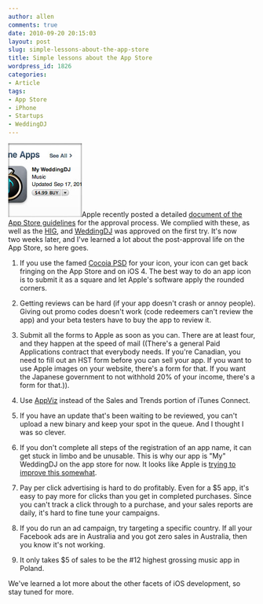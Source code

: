 ```yaml
---
author: allen
comments: true
date: 2010-09-20 20:15:03
layout: post
slug: simple-lessons-about-the-app-store
title: Simple lessons about the App Store
wordpress_id: 1826
categories:
- Article
tags:
- App Store
- iPhone
- Startups
- WeddingDJ
---
```


[![](/images/wp-uploads/2010/09/appstore1.jpg)](http://www.steamclocksw.com/weddingdj/)Apple recently posted a detailed [document of the App Store guidelines](http://developer.apple.com/appstore/guidelines.html) for the approval process. We complied with these, as well as the [HIG](http://developer.apple.com/library/ios/#documentation/UserExperience/Conceptual/MobileHIG/), and [WeddingDJ](http://www.steamclocksw.com/weddingdj/) was approved on the first try. It's now two weeks later, and I've learned a lot about the post-approval life on the App Store, so here goes.



	
  1. If you use the famed [Cocoia PSD](http://blog.cocoia.com/2010/iphone-4-icon-psd-file/) for your icon, your icon can get back fringing on the App Store and on iOS 4. The best way to do an app icon is to submit it as a square and let Apple's software apply the rounded corners.

	
  2. Getting reviews can be hard (if your app doesn't crash or annoy people). Giving out promo codes doesn't work (code redeemers can't review the app) and your beta testers have to buy the app to review it.

	
  3. Submit all the forms to Apple as soon as you can. There are at least four, and they happen at the speed of mail ((There's a general Paid Applications contract that everybody needs. If you're Canadian, you need to fill out an HST form before you can sell your app. If you want to use Apple images on your website, there's a form for that. If you want the Japanese government to not withhold 20% of your income, there's a form for that.)).

	
  4. Use [AppViz](http://www.ideaswarm.com/products/appviz/) instead of the Sales and Trends portion of iTunes Connect.

	
  5. If you have an update that's been waiting to be reviewed, you can't upload a new binary and keep your spot in the queue. And I thought I was so clever.

	
  6. If you don't complete all steps of the registration of an app name, it can get stuck in limbo and be unusable. This is why our app is "My" WeddingDJ on the app store for now. It looks like Apple is [trying to improve this somewhat](http://www.cultofmac.com/apple-cracks-down-on-app-store-squatters/59015).

	
  7. Pay per click advertising is hard to do profitably. Even for a $5 app, it's easy to pay more for clicks than you get in completed purchases. Since you can't track a click through to a purchase, and your sales reports are daily, it's hard to fine tune your campaigns.

	
  8. If you do run an ad campaign, try targeting a specific country. If all your Facebook ads are in Australia and you got zero sales in Australia, then you know it's not working.

	
  9. It only takes $5 of sales to be the #12 highest grossing music app in Poland.


We've learned a lot more about the other facets of iOS development, so stay tuned for more.

